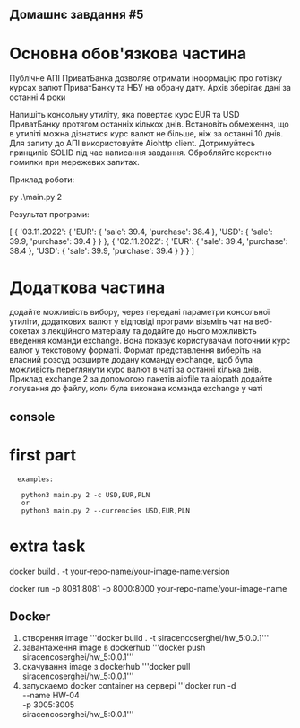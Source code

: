 ## Домашнє завдання #5
# Основна обов'язкова частина
Публічне АПІ ПриватБанка дозволяє отримати інформацію про готівку курсах валют ПриватБанку та НБУ на обрану дату. Архів зберігає дані за останні 4 роки

Напишіть консольну утиліту, яка повертає курс EUR та USD ПриватБанку протягом останніх кількох днів. Встановіть обмеження, що в утиліті можна дізнатися курс валют не більше, ніж за останні 10 днів. Для запиту до АПІ використовуйте Aiohttp client. Дотримуйтесь принципів SOLID під час написання завдання. Обробляйте коректно помилки при мережевих запитах.

Приклад роботи:

py .\main.py 2

Результат програми:

[
  {
    '03.11.2022': {
      'EUR': {
        'sale': 39.4,
        'purchase': 38.4
      },
      'USD': {
        'sale': 39.9,
        'purchase': 39.4
      }
    }
  },
  {
    '02.11.2022': {
      'EUR': {
        'sale': 39.4,
        'purchase': 38.4
      },
      'USD': {
        'sale': 39.9,
        'purchase': 39.4
      }
    }
  }
]


# Додаткова частина
додайте можливість вибору, через передані параметри консольної утиліти, додаткових валют у відповіді програми
візьміть чат на веб-сокетах з лекційного матеріалу та додайте до нього можливість введення команди exchange. Вона показує користувачам поточний курс валют у текстовому форматі. Формат представлення виберіть на власний розсуд
розширте додану команду exchange, щоб була можливість переглянути курс валют в чаті за останні кілька днів. Приклад exchange 2
за допомогою пакетів aiofile та aiopath додайте логування до файлу, коли була виконана команда exchange у чаті

## console 

 # first part
      examples:

       python3 main.py 2 -c USD,EUR,PLN
       or 
       python3 main.py 2 --currencies USD,EUR,PLN

 # extra task
  
  docker build . -t your-repo-name/your-image-name:version

  docker run -p 8081:8081 -p 8000:8000 your-repo-name/your-image-name



## Docker
1. створення image
   '''docker build . -t siracencoserghei/hw_5:0.0.1'''
2. завантаження image в dockerhub
   '''docker push siracencoserghei/hw_5:0.0.1'''
3. скачування image з dockerhub
  '''docker pull siracencoserghei/hw_5:0.0.1'''
4. запускаемо docker container на  сервері
   '''docker run -d \
    --name HW-04 \
    -p 3005:3005 \
    siracencoserghei/hw_5:0.0.1'''